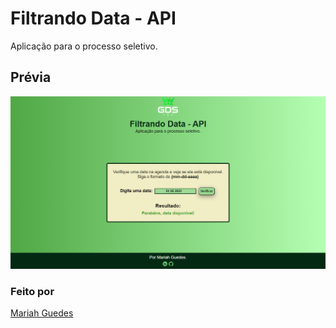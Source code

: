 # Filtrando Data - API
Aplicação para o processo seletivo.

## Prévia
![screenshot](preview.png?raw=true "screenshot")

### Feito por
[Mariah Guedes](https://www.linkedin.com/in/mariah-guedes)
